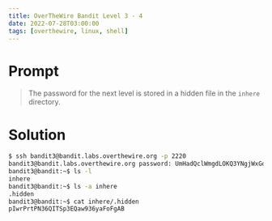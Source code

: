 ```yaml
---
title: OverTheWire Bandit Level 3 - 4
date: 2022-07-28T03:00:00
tags: [overthewire, linux, shell]
---
```

# Prompt
> The password for the next level is stored in a hidden file in the `inhere` directory.

# Solution
```sh
$ ssh bandit3@bandit.labs.overthewire.org -p 2220
bandit3@bandit.labs.overthewire.org password: UmHadQclWmgdLOKQ3YNgjWxGoRMb5luK
bandit3@bandit:~$ ls -l
inhere
bandit3@bandit:~$ ls -a inhere
.hidden
bandit3@bandit:~$ cat inhere/.hidden
pIwrPrtPN36QITSp3EQaw936yaFoFgAB
```
